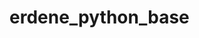 # erdene_python_base
<!-- this repo holds python learnings that I gained from learning sites such as udemy, coursera, w3schools, python.org etc.-->